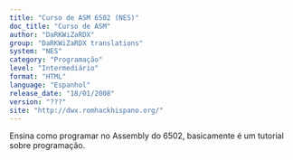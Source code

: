 ```yaml
---
title: "Curso de ASM 6502 (NES)"
doc_title: "Curso de ASM"
author: "DaRKWiZaRDX"
group: "DaRKWiZaRDX translations"
system: "NES"
category: "Programação"
level: "Intermediário"
format: "HTML"
language: "Espanhol"
release_date: "18/01/2008"
version: "???"
site: "http://dwx.romhackhispano.org/"
---
```

Ensina como programar no Assembly do 6502, basicamente é um tutorial sobre programação.